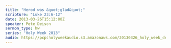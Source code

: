 ```yaml
---
title: "Herod was &quot;glad&quot;"
scripture: "Luke 23:6-12"
date: 2013-03-26T15:12:00Z
speaker: Pete Deison
sermon_type: hw
series: "Holy Week 2013"
audio: https://pcpcholyweekaudio.s3.amazonaws.com/20130326_holy_week_deison.mp3 
---
```



